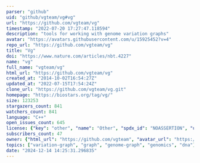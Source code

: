 ```yaml
---
parser: "github"
uid: "github/vgteam/vg#vg"
url: "https://github.com/vgteam/vg"
timestamp: "2022-07-20 17:27:47.118594"
description: "tools for working with genome variation graphs"
avatar: "https://avatars.githubusercontent.com/u/15925452?v=4"
repo_url: "https://github.com/vgteam/vg"
title: "Vg"
doi: "https://www.nature.com/articles/nbt.4227"
name: "vg"
full_name: "vgteam/vg"
html_url: "https://github.com/vgteam/vg"
created_at: "2014-10-02T16:54:27Z"
updated_at: "2022-07-15T17:54:24Z"
clone_url: "https://github.com/vgteam/vg.git"
homepage: "https://biostars.org/tag/vg/"
size: 123253
stargazers_count: 841
watchers_count: 841
language: "C++"
open_issues_count: 645
license: {"key": "other", "name": "Other", "spdx_id": "NOASSERTION", "url": null, "node_id": "MDc6TGljZW5zZTA="}
subscribers_count: 47
owner: {"html_url": "https://github.com/vgteam", "avatar_url": "https://avatars.githubusercontent.com/u/15925452?v=4", "login": "vgteam", "type": "Organization"}
topics: ["variation-graph", "graph", "genome-graph", "genomics", "dna"]
date: "2024-12-14 14:25:31.296835"
---
```

